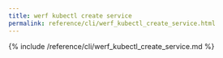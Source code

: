 ```yaml
---
title: werf kubectl create service
permalink: reference/cli/werf_kubectl_create_service.html
---
```


{% include /reference/cli/werf_kubectl_create_service.md %}
